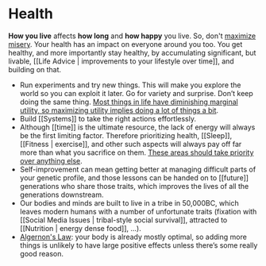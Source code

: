 # Health

**How you live** affects **how long** and **how happy** you live. So, don't [maximize misery](https://www.youtube.com/watch?v=LO1mTELoj6o). Your health has an impact on everyone around you too. You get healthy, and more importantly stay healthy, by accumulating significant, but livable, [[Life Advice | improvements to your lifestyle over time]], and building on that.

- Run experiments and try new things. This will make you explore the world so you can exploit it later. Go for variety and surprise. Don’t keep doing the same thing. [Most things in life have diminishing marginal utility, so maximizing utility implies doing a lot of things a bit](https://twitter.com/mattsclancy/status/1415470466047827968). 
- Build [[Systems]] to take the right actions effortlessly.
- Although [[time]] is the ultimate resource, the lack of energy will always be the first limiting factor. Therefore prioritizing health, [[Sleep]], [[Fitness | exercise]], and other such aspects will always pay off far more than what you sacrifice on them. [These areas should take priority over anything else](https://www.lesswrong.com/posts/QTkij5fmPXPd7GD4Z/review-of-scott-adams-how-to-fail-at-almost-everything-and).
- Self-improvement can mean getting better at managing difficult parts of your genetic profile, and those lessons can be handed on to [[future]] generations who share those traits, which improves the lives of all the generations downstream.
- Our bodies and minds are built to live in a tribe in 50,000BC, which leaves modern humans with a number of unfortunate traits (fixation with [[Social Media Issues | tribal-style social survival]], attracted to [[Nutrition | energy dense food]], ...).
- [Algernon's Law](https://www.gwern.net/Drug-heuristics): your body is already mostly optimal, so adding more things is unlikely to have large positive effects unless there’s some really good reason.
